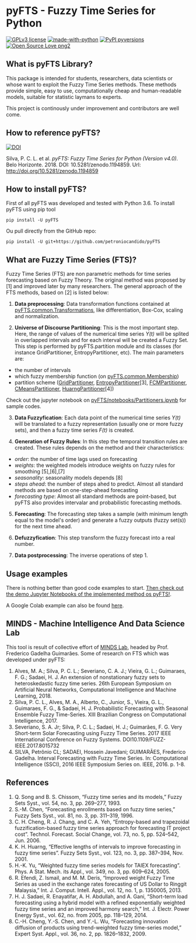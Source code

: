 # pyFTS - Fuzzy Time Series for Python

[![GPLv3 license](https://img.shields.io/badge/License-GPLv3-blue.svg)](http://perso.crans.org/besson/LICENSE.html)
[![made-with-python](https://img.shields.io/badge/Made%20with-Python-1f425f.svg)](https://www.python.org/)
[![PyPI pyversions](https://img.shields.io/pypi/pyversions/ansicolortags.svg)](https://pypi.python.org/pypi/pyFTS/)
[![Open Source Love png2](https://badges.frapsoft.com/os/v2/open-source.png?v=103)](https://github.com/ellerbrock/open-source-badges/)

## What is pyFTS Library?

This package is intended for students, researchers, data scientists or whose want to exploit the Fuzzy Time Series methods. These methods provide simple, easy to use, computationally cheap and human-readable models, suitable for statistic laymans to experts.

This project is continously under improvement and contributors are well come.

## How to reference pyFTS?

[![DOI](https://zenodo.org/badge/DOI/10.5281/zenodo.1194859.svg)](https://doi.org/10.5281/zenodo.1194859)

 Silva, P. C. L. et al. *pyFTS: Fuzzy Time Series for Python (Version v4.0).* Belo Horizonte. 2018. DOI: 10.5281/zenodo.1194859. Url: <http://doi.org/10.5281/zenodo.1194859>

## How to install pyFTS?

First of all pyFTS was developed and tested with Python 3.6. To install pyFTS using pip tool

```
pip install -U pyFTS
```

Ou pull directly from the GitHub repo:

```
pip install -U git+https://github.com/petroniocandido/pyFTS
```

## What are Fuzzy Time Series (FTS)?
Fuzzy Time Series (FTS) are non parametric methods for time series forecasting based on Fuzzy Theory.  The original method was proposed by [1] and improved later by many researchers. The general approach of the FTS methods, based on [2] is listed below:

1. **Data preprocessing**: Data transformation functions contained at [pyFTS.common.Transformations](https://github.com/petroniocandido/pyFTS/blob/master/pyFTS/common/Transformations.py), like differentiation, Box-Cox, scaling and normalization.

2. **Universe of Discourse Partitioning**: This is the most important step. Here, the range of values of the numerical time series *Y(t)* will be splited in overlapped intervals and for each interval will be created a Fuzzy Set. This step is performed by pyFTS.partition module and its classes (for instance GridPartitioner, EntropyPartitioner, etc). The main parameters are:
 - the number of intervals
 - which fuzzy membership function (on [pyFTS.common.Membership](https://github.com/petroniocandido/pyFTS/blob/master/pyFTS/common/Membership.py))
 - partition scheme ([GridPartitioner](https://github.com/petroniocandido/pyFTS/blob/master/pyFTS/partitioners/Grid.py), [EntropyPartitioner](https://github.com/petroniocandido/pyFTS/blob/master/pyFTS/partitioners/Entropy.py)[3], [FCMPartitioner](https://github.com/petroniocandido/pyFTS/blob/master/pyFTS/partitioners/FCM.py), [CMeansPartitioner](https://github.com/petroniocandido/pyFTS/blob/master/pyFTS/partitioners/CMeans.py), [HuarngPartitioner](https://github.com/petroniocandido/pyFTS/blob/master/pyFTS/partitioners/Huarng.py)[4])
 
 Check out the jupyter notebook on [pyFTS/notebooks/Partitioners.ipynb](https://github.com/petroniocandido/pyFTS/blob/master/pyFTS/notebooks/Partitioners.ipynb) for sample codes.
 
3. **Data Fuzzyfication**: Each data point of the numerical time series *Y(t)* will be translated to a fuzzy representation (usually one or more fuzzy sets), and then a fuzzy time series *F(t)* is created.

4. **Generation of Fuzzy Rules**: In this step the temporal transition rules are created. These rules depends on the method and their characteristics:
- *order*: the number of time lags used on forecasting
- *weights*: the weighted models introduce weights on fuzzy rules for smoothing [5],[6],[7]
- *seasonality*: seasonality models depends [8]
- *steps ahead*: the number of steps ahed to predict. Almost all standard methods are based on one-step-ahead forecasting
- *forecasting type*: Almost all standard methods are point-based, but pyFTS also provides intervalar and probabilistic forecasting methods.

5. **Forecasting**: The forecasting step takes a sample (with minimum length equal to the model's order) and generate a fuzzy outputs (fuzzy set(s)) for the next time ahead. 

6. **Defuzzyfication**: This step transform the fuzzy forecast into a real number.

7. **Data postprocessing**: The inverse operations of step 1.

## Usage examples

There is nothing better than good code examples to start. [Then check out the demo Jupyter Notebooks of the implemented method os pyFTS!](https://github.com/petroniocandido/pyFTS/tree/master/pyFTS/notebooks).

A Google Colab example can also be found [here](https://drive.google.com/file/d/1zRBCHXOawwgmzjEoKBgmvBqkIrKxuaz9/view?usp=sharing).

## MINDS - Machine Intelligence And Data Science Lab

This tool is result of collective effort of [MINDS Lab](http://www.minds.eng.ufmg.br/), headed by Prof. Frederico Gadelha Guimarães. Some of research on FTS which was developed under pyFTS:

1. Alves, M. A.; Silva, P. C. L.; Severiano, C. A. J.; Vieira, G. L.; Guimaraes, F. G.; Sadaei, H. J. An extension of nonstationary fuzzy sets to heteroskedastic fuzzy time series. 26th European Symposium on Artificial Neural Networks, Computational Intelligence and Machine Learning, 2018.
2. Silva, P. C. L., Alves, M. A., Alberto, C., Junior, S., Vieira, G. L., Guimaraes, F. G., & Sadaei, H. J. Probabilistic Forecasting with Seasonal Ensemble Fuzzy Time-Series. XIII Brazilian Congress on Computational Intelligence, 2017.
3. Severiano, S. A. Jr; Silva, P. C. L.; Sadaei, H. J.; Guimarães, F. G. Very Short-term Solar Forecasting using Fuzzy Time Series. 2017 IEEE International Conference on Fuzzy Systems. DOI10.1109/FUZZ-IEEE.2017.8015732
4. SILVA, Petrônio CL; SADAEI, Hossein Javedani; GUIMARÃES, Frederico Gadelha. Interval Forecasting with Fuzzy Time Series. In: Computational Intelligence (SSCI), 2016 IEEE Symposium Series on. IEEE, 2016. p. 1-8.
 

## References

1. Q. Song and B. S. Chissom, “Fuzzy time series and its models,” Fuzzy Sets Syst., vol. 54, no. 3, pp. 269–277, 1993.
2. S.-M. Chen, “Forecasting enrollments based on fuzzy time series,” Fuzzy Sets Syst., vol. 81, no. 3, pp. 311–319, 1996.
3. C. H. Cheng, R. J. Chang, and C. A. Yeh, “Entropy-based and trapezoidal fuzzification-based fuzzy time series approach for forecasting IT project cost”. Technol. Forecast. Social Change, vol. 73, no. 5, pp. 524–542, Jun. 2006.
4. K. H. Huarng, “Effective lengths of intervals to improve forecasting in fuzzy time series”. Fuzzy Sets Syst., vol. 123, no. 3, pp. 387–394, Nov. 2001.
5. H.-K. Yu, “Weighted fuzzy time series models for TAIEX forecasting”. Phys. A Stat. Mech. its Appl., vol. 349, no. 3, pp. 609–624, 2005.
6. R. Efendi, Z. Ismail, and M. M. Deris, “Improved weight Fuzzy Time Series as used in the exchange rates forecasting of US Dollar to Ringgit Malaysia,” Int. J. Comput. Intell. Appl., vol. 12, no. 1, p. 1350005, 2013.
7. H. J. Sadaei, R. Enayatifar, A. H. Abdullah, and A. Gani, “Short-term load forecasting using a hybrid model with a refined exponentially weighted fuzzy time series and an improved harmony search,” Int. J. Electr. Power Energy Syst., vol. 62, no. from 2005, pp. 118–129, 2014.
8. C.-H. Cheng, Y.-S. Chen, and Y.-L. Wu, “Forecasting innovation diffusion of products using trend-weighted fuzzy time-series model,” Expert Syst. Appl., vol. 36, no. 2, pp. 1826–1832, 2009.
